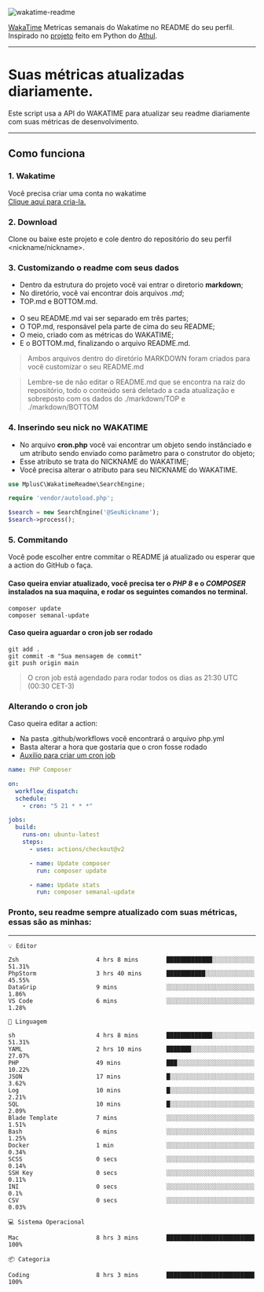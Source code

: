 ![wakatime-readme](https://socialify.git.ci/bymatheus/wakatime-readme/image?description=1&descriptionEditable=M%C3%A9tricas%20semanais%20do%20Wakatime%20no%20seu%20README%20de%20perfil.&font=KoHo&forks=1&language=1&owner=1&pattern=Signal&stargazers=1&theme=Dark)

[WakaTime](https://wakatime.com) Metricas semanais do Wakatime no README do seu perfil. <br>
Inspirado no [projeto](https://github.com/athul/waka-readme) feito em Python do [Athul](https://github.com/athul).
___

# Suas métricas atualizadas diariamente.
Este script usa a API do WAKATIME para atualizar seu readme diariamente com suas métricas de desenvolvimento.

___

## Como funciona

### 1. Wakatime
Você precisa criar uma conta no wakatime <br>
[Clique aqui para cria-la.](https://wakatime.com) 

### 2. Download
Clone ou baixe este projeto e cole dentro do repositório do seu perfil <nickname/nickname>.

### 3. Customizando o readme com seus dados
- Dentro da estrutura do projeto você vai entrar o diretorio **markdown**;  
- No diretório, você vai encontrar dois arquivos *.md*;
- TOP.md e BOTTOM.md.
<br><br>
- O seu README.md vai ser separado em três partes; 
- O TOP.md, responsável pela parte de cima do seu README;
- O meio, criado com as métricas do WAKATIME;
- E o BOTTOM.md, finalizando o arquivo README.md.<br>

> Ambos arquivos dentro do diretório MARKDOWN foram criados para você customizar o seu README.md

> Lembre-se de não editar o README.md que se encontra na raiz do repositório, todo o conteúdo será deletado a cada atualização e sobreposto com os dados do ./markdown/TOP e ./markdown/BOTTOM

### 4. Inserindo seu nick no WAKATIME
- No arquivo **cron.php** você vai encontrar um objeto sendo instânciado e um atributo sendo enviado como parâmetro para o construtor do objeto;
- Esse atributo se trata do NICKNAME do WAKATIME;
- Você precisa alterar o atributo para seu NICKNAME do WAKATIME.

```php
use MplusC\WakatimeReadme\SearchEngine;

require 'vendor/autoload.php';

$search = new SearchEngine('@SeuNickname');
$search->process();
```

### 5. Commitando
Você pode escolher entre commitar o README já atualizado ou esperar que a action do GitHub o faça. <br>

#### Caso queira enviar atualizado, você precisa ter o *PHP 8* e o *COMPOSER* instalados na sua maquina, e rodar os seguintes comandos no terminal.
```composer
composer update
composer semanal-update 
```

#### Caso queira aguardar o cron job ser rodado 
```git 
git add .
git commit -m "Sua mensagem de commit"
git push origin main
```

>O cron job está agendado para rodar todos os dias as 21:30 UTC (00:30 CET-3) 

### Alterando o cron job
Caso queira editar a action:

- Na pasta .github/workflows você encontrará o arquivo php.yml
- Basta alterar a hora que gostaria que o cron fosse rodado
- [Auxilio para criar um cron job](https://crontab.guru)

```yml
name: PHP Composer

on:
  workflow_dispatch:
  schedule:
    - cron: "5 21 * * *"

jobs:
  build:
    runs-on: ubuntu-latest
    steps:
      - uses: actions/checkout@v2

      - name: Update composer
        run: composer update

      - name: Update stats
        run: composer semanal-update
```

### Pronto, seu readme sempre atualizado com suas métricas, essas são as minhas:

___
```text
💡 Editor

Zsh                      4 hrs 8 mins        █████████████░░░░░░░░░░░░     51.31%
PhpStorm                 3 hrs 40 mins       ███████████░░░░░░░░░░░░░░     45.55%
DataGrip                 9 mins              ░░░░░░░░░░░░░░░░░░░░░░░░░      1.86%
VS Code                  6 mins              ░░░░░░░░░░░░░░░░░░░░░░░░░      1.28%
```
```text
💬 Linguagem

sh                       4 hrs 8 mins        █████████████░░░░░░░░░░░░     51.31%
YAML                     2 hrs 10 mins       ███████░░░░░░░░░░░░░░░░░░     27.07%
PHP                      49 mins             ███░░░░░░░░░░░░░░░░░░░░░░     10.22%
JSON                     17 mins             █░░░░░░░░░░░░░░░░░░░░░░░░      3.62%
Log                      10 mins             █░░░░░░░░░░░░░░░░░░░░░░░░      2.21%
SQL                      10 mins             █░░░░░░░░░░░░░░░░░░░░░░░░      2.09%
Blade Template           7 mins              ░░░░░░░░░░░░░░░░░░░░░░░░░      1.51%
Bash                     6 mins              ░░░░░░░░░░░░░░░░░░░░░░░░░      1.25%
Docker                   1 min               ░░░░░░░░░░░░░░░░░░░░░░░░░      0.34%
SCSS                     0 secs              ░░░░░░░░░░░░░░░░░░░░░░░░░      0.14%
SSH Key                  0 secs              ░░░░░░░░░░░░░░░░░░░░░░░░░      0.11%
INI                      0 secs              ░░░░░░░░░░░░░░░░░░░░░░░░░       0.1%
CSV                      0 secs              ░░░░░░░░░░░░░░░░░░░░░░░░░      0.03%
```
```text
💻 Sistema Operacional

Mac                      8 hrs 3 mins        █████████████████████████       100%
```
```text
📦 Categoria

Coding                   8 hrs 3 mins        █████████████████████████       100%
```
